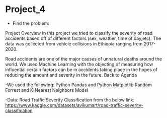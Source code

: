 # Project_4

- Find the problem:

Project Overview
In this project we tried to classify the severity of road accidents based off of different factors (sex, weather, time of day,etc). The data was collected from vehicle collisions in Ethiopia ranging from 2017-2020.

Road accidents are one of the major causes of unnatural deaths around the world. We used Machine Learning with the objecting of measuring how influential certain factors can be in accidents taking place in the hopes of reducing the amount and severity in the future.
Back to Agenda

-We used the following:
Python Pandas and Python Matplotlib
Random Forrest and K-Nearest Neighbors Model


-Data: Road Traffic Severity Classification from the below link:
https://www.kaggle.com/datasets/avikumart/road-traffic-severity-classification

